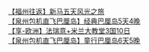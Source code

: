   
[【福州往返】新马五天风光之旅](http://www.dianyue.me/archives/504/reh5kff64bziqfve/)  
[【泉州包机直飞巴厘岛】经典巴厘岛5天4晚](http://www.dianyue.me/archives/446/ylrk94zrzuae443m/)  
[【享-欧洲】法瑞意+米兰大教堂3国10日](http://www.dianyue.me/archives/505/do5trtj87918w1a9/)  
[【泉州包机直飞巴厘岛】童行巴厘岛6天5晚](http://www.dianyue.me/archives/446/5f923pgwxg8fka9t/)